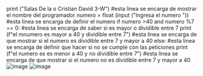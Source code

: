 print ("Salas De la o Cristian David 3-W") #esta linea se encarga de mostrar el nombre del programador
numero = float (input ("Ingresa el numero ")) #esta linea se encarga de definir el numero 
if numero >40 and numero  %7 == 0: #esta linea se encarga de saber si es mayor o dividible entre 7
    print (f"el mnumero es mayor a 40 y dividible entre 7") #esta linea se encarga de que mostrar si el numero es dividible entre 7 y mayor a 40
else: #esta linea se encarga de definir que hacer si no se cumple con las peticiones 
    print (f"el numero es es menor a 40 y no dividible entre 7") #esta linea se encarga de que mostrar si el numero no es dividible entre 7 y mayor a 40
    ![image](https://github.com/user-attachments/assets/c205d60a-4940-49a6-9a57-24cd1a192ad6)
    ![image](https://github.com/user-attachments/assets/cb47d8fe-ff61-413c-ae8b-15551000ffc0)

